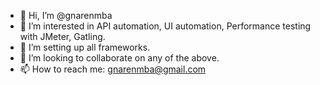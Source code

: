 - 👋 Hi, I’m @gnarenmba
- 👀 I’m interested in API automation, UI automation, Performance testing with JMeter, Gatling.
- 🌱 I’m setting up all frameworks.
- 💞️ I’m looking to collaborate on any of the above.
- 📫 How to reach me: gnarenmba@gmail.com

<!---
gnarenmba/gnarenmba is a ✨ special ✨ repository because its `README.md` (this file) appears on your GitHub profile.
You can click the Preview link to take a look at your changes.
--->
